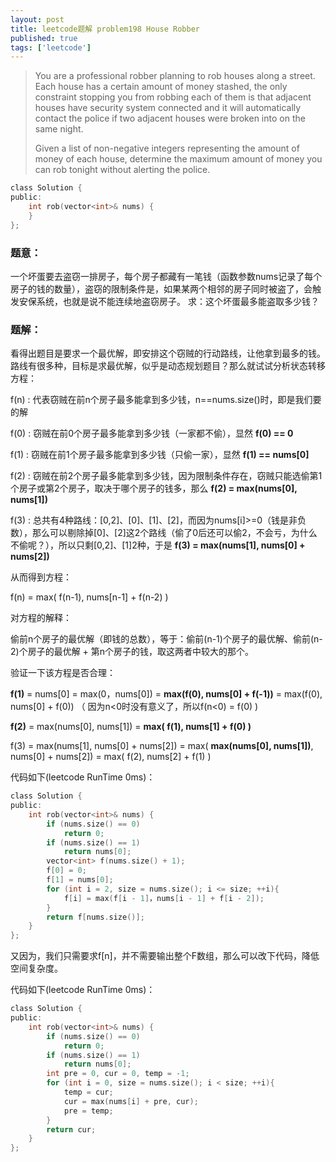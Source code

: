 ```yaml
---
layout: post
title: leetcode题解 problem198 House Robber
published: true
tags: ['leetcode']
---
```


> You are a professional robber planning to rob houses along a street. Each house has a certain amount of money stashed, the only constraint stopping you from robbing each of them is that adjacent houses have security system connected and it will automatically contact the police if two adjacent houses were broken into on the same night.
> 
> Given a list of non-negative integers representing the amount of money of each house, determine the maximum amount of money you can rob tonight without alerting the police.

```c
class Solution {
public:
    int rob(vector<int>& nums) {
    }
};
```


### 题意：
	
一个坏蛋要去盗窃一排房子，每个房子都藏有一笔钱（函数参数nums记录了每个房子的钱的数量），盗窃的限制条件是，如果某两个相邻的房子同时被盗了，会触发安保系统，也就是说不能连续地盗窃房子。
求：这个坏蛋最多能盗取多少钱？

### 题解：

看得出题目是要求一个最优解，即安排这个窃贼的行动路线，让他拿到最多的钱。路线有很多种，目标是求最优解，似乎是动态规划题目？那么就试试分析状态转移方程：

f(n) : 代表窃贼在前n个房子最多能拿到多少钱，n==nums.size()时，即是我们要的解

f(0) : 窃贼在前0个房子最多能拿到多少钱（一家都不偷），显然 **f(0) == 0**

f(1) : 窃贼在前1个房子最多能拿到多少钱（只偷一家），显然 **f(1) == nums[0]**

f(2) : 窃贼在前2个房子最多能拿到多少钱，因为限制条件存在，窃贼只能选偷第1个房子或第2个房子，取决于哪个房子的钱多，那么 **f(2) = max(nums[0], nums[1])**

f(3) : 总共有4种路线：[0,2]、[0]、[1]、[2]，而因为nums[i]>=0（钱是非负数），那么可以剔除掉[0]、[2]这2个路线（偷了0后还可以偷2，不会亏，为什么不偷呢？），所以只剩[0,2]、[1]2种，于是 **f(3) = max(nums[1], nums[0] + nums[2])**

从而得到方程：

f(n) = max( f(n-1), nums[n-1] + f(n-2) ) 

对方程的解释：

偷前n个房子的最优解（即钱的总数），等于：偷前(n-1)个房子的最优解、偷前(n-2)个房子的最优解 + 第n个房子的钱，取这两者中较大的那个。

验证一下该方程是否合理：

**f(1)** = nums[0] = max(0，nums[0]) = **max(f(0), nums[0] + f(-1))** =  max(f(0), nums[0] + f(0)) （ 因为n<0时没有意义了，所以f(n<0) = f(0) )

**f(2)** = max(nums[0], nums[1]) = **max( f(1), nums[1] + f(0) )**

f(3) = max(nums[1], nums[0] + nums[2]) = max( **max(nums[0], nums[1])**, nums[0] + nums[2]) = max( f(2), nums[2] + f(1) )

代码如下(leetcode RunTime 0ms)：

```c
class Solution {
public:
	int rob(vector<int>& nums) {
		if (nums.size() == 0)
			return 0;
		if (nums.size() == 1)
			return nums[0];
		vector<int> f(nums.size() + 1);
		f[0] = 0;
		f[1] = nums[0];
		for (int i = 2, size = nums.size(); i <= size; ++i){
			f[i] = max(f[i - 1]，nums[i - 1] + f[i - 2]);
		}
		return f[nums.size()];
	}
};
```

又因为，我们只需要求f[n]，并不需要输出整个F数组，那么可以改下代码，降低空间复杂度。

代码如下(leetcode RunTime 0ms)：
```c
class Solution {
public:
	int rob(vector<int>& nums) {
		if (nums.size() == 0)
			return 0;
		if (nums.size() == 1)
			return nums[0];
		int pre = 0, cur = 0, temp = -1;
		for (int i = 0, size = nums.size(); i < size; ++i){
			temp = cur;
			cur = max(nums[i] + pre, cur);
			pre = temp;
		}
		return cur;
	}
};
```